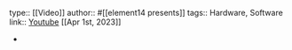 type:: [[Video]]
author:: #[[element14 presents]]
tags:: Hardware, Software
link:: [Youtube](https://www.youtube.com/watch?v=NykONuPWycc) 
[[Apr 1st, 2023]]

-